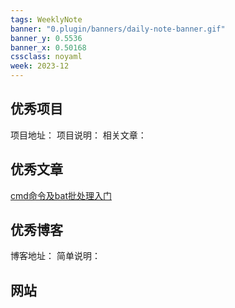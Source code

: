 ```yaml
---
tags: WeeklyNote
banner: "0.plugin/banners/daily-note-banner.gif"
banner_y: 0.5536
banner_x: 0.50168
cssclass: noyaml
week: 2023-12
---
```



## 优秀项目

项目地址：
项目说明：
相关文章：

## 优秀文章
[cmd命令及bat批处理入门](https://www.cnblogs.com/wztshine/p/16295775.html)



## 优秀博客

博客地址：
简单说明：


## 网站


